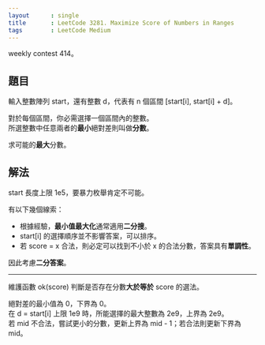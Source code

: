 ```yaml
---
layout      : single
title       : LeetCode 3281. Maximize Score of Numbers in Ranges
tags        : LeetCode Medium
---
```

weekly contest 414。  

## 題目

輸入整數陣列 start，還有整數 d，代表有 n 個區間 [start[i], start[i] + d]。  

對於每個區間，你必需選擇一個區間內的整數。  
所選整數中任意兩者的**最小**絕對差則叫做**分數**。  

求可能的**最大**分數。  

## 解法

start 長度上限 1e5，要暴力枚舉肯定不可能。  

有以下幾個線索：  

- 根據經驗，**最小值最大化**通常適用**二分搜**。  
- start[i] 的選擇順序並不影響答案，可以排序。  
- 若 score = x 合法，則必定可以找到不小於 x 的合法分數，答案具有**單調性**。  

因此考慮**二分答案**。  

---

維護函數 ok(score) 判斷是否存在分數**大於等於** score 的選法。  

絕對差的最小值為 0，下界為 0。  
在 d = start[i] 上限 1e9 時，所能選擇的最大整數為 2e9，上界為 2e9。  
若 mid 不合法，嘗試更小的分數，更新上界為 mid - 1；若合法則更新下界為 mid。  
